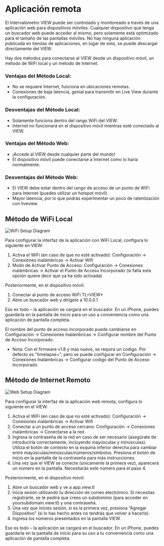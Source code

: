 # Aplicación remota

El Intervalómetro VIEW puede ser controlado y monitoreado a través de una aplicación web para dispositivos móviles. Cualquier dispositivo que tenga un buscador web puede acceder al mismo, pero solamente está optimizado para el tamaño de las pantallas móviles. No hay ninguna aplicación publicada en tiendas de aplicaciones, en lugar de esto, se puede descargar directamente del VIEW.

Hay dos métodos para conectarse al VIEW desde un dispositivo móvil, un método de WiFi local y un método de Internet.

### Ventajas del Método Local:

* No se requiere Internet, funciona en ubicaciones remotas.
* Conexiones de baja latencia, genial para transmitir en Live View durante la configuración.

### Desventajas del Método Local:

* Solamente funciona dentro del rango WiFi del VIEW.
* Internet no funcionará en el dispositivo móvil mientras esté conectado al VIEW.

### Ventajas del Método Web:

* ¡Accede al VIEW desde cualquier parte del mundo!
* El dispositivo móvil puede conectarse a Internet como lo haría normalmente.

### Desventajas del Método Web:

* El VIEW debe estar dentro del rango de acceso de un punto de WiFi para Internet (puedes utilizar un hotspot móvil).
* Mayor latencia, por lo que podrás experimentar un poco de ralentización con liveview. 


## Método de WiFi Local

![WiFi Setup Diagram](view-app-wifi.png)

Para configurar la interfaz de la aplicación con WiFi Local, configura lo siguiente en VIEW:

1. Activa el WiFi (en caso de que no esté activado): Configuración -> Conexiones inalámbricas -> Activar Wifi
2. Modo de Activar Punto de Acceso: Configuración -> Conexiones inalámbricas -> Activar el Punto de Acceso Incorporado (si falta esta opción quiere decir que ya ha sido activada)

Posteriormente, en el dispositivo móvil:

1. Conectar al punto de acceso WiFi TL+VIEW*
2. Abre un buscador web y dirígete a 10.0.0.1

Eso es todo – la aplicación se cargará en el buscador. En un iPhone, puedes guardarla en la pantalla de inicio para un uso a conveniencia como una aplicación de pantalla completa. 

El nombre del punto de acceso incorporado puede cambiarse en Configuración -> Conexiones Inalámbricas -> Configurar nombre del Punto de Acceso Incorporado.
* Nota: Con el firmware v1.8 y mas nuevo, se requira un codigo.  Por defecto es "timelapse+", pero se puede configurar en Configuración -> Conexiones Inalámbricas -> Configurar codigo del Punto de Acceso Incorporado

## Método de Internet Remoto

![Web Setup Diagram](view-app-web.png)

Para configurar la interfaz de la aplicación web remota, configura lo siguiente en el VIEW:

1. Activa el WiFi (en caso de que no esté activado): Configuración -> Conexiones inalámbricas -> Activar Wifi
2. Conectar a un punto de acceso cercano: Configuración -> Conexiones inalámbricas -> Conectarse a la red
3. Ingresa la contraseña de la red en caso de ser necesario (asegúrate de introducirla correctamente, incluyendo mayúsculas y minúsculas). Utiliza el botón de contexto en la esquina inferior derecha para cambiar entre mayúsculas/minúsculas/números/símbolos. Presiona el botón de inicio en la pantalla de la contraseña para más instrucciones.
4. Una vez que el VIEW se conecte (únicamente la primera vez), aparecerá un número en la pantalla. Necesitarás este número para el paso 4.

Posteriormente, en el dispositivo móvil:

1. Abre un buscador web y ve a app.view.tl
2. Inicia sesión utilizando tu dirección de correo electrónico. Si necesitas registrarte, se te pedirá que crees un subdominio (para acceder en yoursubdomain.view.tl) y una contraseña.
3. Una vez que inicies sesión, si es la primera vez, presiona “Agregar Dispositivo” (si lo has hecho antes no tendrás que volver a hacerlo).
4. Ingresa los números presentados en la pantalla VIEW.

Eso es todo – la aplicación se cargará en el buscador. En un iPhone, puedes guardarla en la pantalla de inicio para su uso a tu conveniencia como una aplicación de pantalla completa. 


